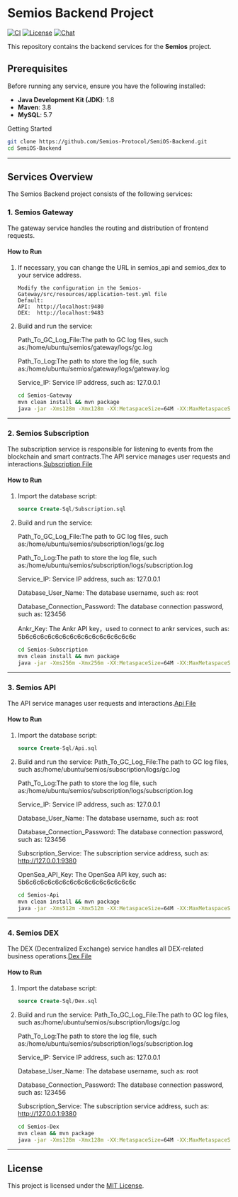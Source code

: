 
# Semios Backend Project

[![CI](https://github.com/Semios-Protocol/SemiOS-Backend/actions/workflows/maven.yml/badge.svg)][gh-ci]
[![License](https://img.shields.io/badge/License-MIT-orange.svg)][mit-license]
[![Chat][tg-badge]][tg-url]

This repository contains the backend services for the **Semios** project.

## Prerequisites

Before running any service, ensure you have the following installed:
- **Java Development Kit (JDK)**: 1.8
- **Maven**: 3.8
- **MySQL**: 5.7

Getting Started
```bash
git clone https://github.com/Semios-Protocol/SemiOS-Backend.git
cd SemiOS-Backend
```
---

## Services Overview

The Semios Backend project consists of the following services:

### 1. Semios Gateway

The gateway service handles the routing and distribution of frontend requests.

#### How to Run
1. If necessary, you can change the URL in semios_api and semios_dex to your service address.
   ```
   Modify the configuration in the Semios-Gateway/src/resources/application-test.yml file
   Default:
   API:  http://localhost:9480 
   DEX:  http://localhost:9483
   ```
2. Build and run the service:

   Path_To_GC_Log_File:The path to GC log files, such as:/home/ubuntu/semios/gateway/logs/gc.log

   Path_To_Log:The path to store the log file, such as:/home/ubuntu/semios/gateway/logs/gateway.log

   Service_IP: Service IP address, such as: 127.0.0.1
   ```bash
   cd Semios-Gateway
   mvn clean install && mvn package
   java -jar -Xms128m -Xmx128m -XX:MetaspaceSize=64M -XX:MaxMetaspaceSize=128M -XX:+UseG1GC -Xloggc:{Path_To_GC_Log_File} -XX:+PrintGCDetails -XX:+PrintGCTimeStamps -Dspring.profiles.active=test -Dserver.port=9482 -Dlogging.file.path={Path_To_Log} -Dserver.address={Service_IP} target/protodao-gateway-0.0.1-SNAPSHOT.jar
   ```

---

### 2. Semios Subscription

The subscription service is responsible for listening to events from the blockchain and smart contracts.The API service manages user requests and interactions.[Subscription File](Semios-Subscription/README.md)


#### How to Run
1. Import the database script:
   ```sql
   source Create-Sql/Subscription.sql
   ```
2. Build and run the service:

   Path_To_GC_Log_File:The path to GC log files, such as:/home/ubuntu/semios/subscription/logs/gc.log

   Path_To_Log:The path to store the log file, such as:/home/ubuntu/semios/subscription/logs/subscription.log

   Service_IP: Service IP address, such as: 127.0.0.1

   Database_User_Name: The database username, such as: root

   Database_Connection_Password: The database connection password, such as: 123456

   Ankr_Key: The Ankr API key，used to connect to ankr services, such as: 5b6c6c6c6c6c6c6c6c6c6c6c6c6c6c6c
   ```bash
   cd Semios-Subscription
   mvn clean install && mvn package
   java -jar -Xms256m -Xmx256m -XX:MetaspaceSize=64M -XX:MaxMetaspaceSize=128M -XX:+UseG1GC -Xloggc:{Path_To_GC_Log_File} -XX:+PrintGCDetails -XX:+PrintGCTimeStamps -Dspring.profiles.active=test -Dserver.port=9380 -Dspring.datasource.username={Database_User_Name} -Dspring.datasource.password={Database_Connection_Password} -Dankr.secret.key={Ankr_Key} -Dlogging.file.path={Path_To_Log} -Dserver.address={Service_IP} target/subscribe-0.0.1-SNAPSHOT.jar
   ```
---

### 3. Semios API

The API service manages user requests and interactions.[Api File](Semios-Api/README.md)
#### How to Run
1. Import the database script:
   ```sql
   source Create-Sql/Api.sql
   ```
2. Build and run the service:
   Path_To_GC_Log_File:The path to GC log files, such as:/home/ubuntu/semios/subscription/logs/gc.log

   Path_To_Log:The path to store the log file, such as:/home/ubuntu/semios/subscription/logs/subscription.log

   Service_IP: Service IP address, such as: 127.0.0.1

   Database_User_Name: The database username, such as: root

   Database_Connection_Password: The database connection password, such as: 123456

   Subscription_Service: The subscription service address, such as: http://127.0.0.1:9380

   OpenSea_API_Key: The OpenSea API key, such as: 5b6c6c6c6c6c6c6c6c6c6c6c6c6c6c6c
   ```bash
   cd Semios-Api
   mvn clean install && mvn package
   java -jar -Xms512m -Xmx512m -XX:MetaspaceSize=64M -XX:MaxMetaspaceSize=128M -XX:+UseG1GC -Xloggc:{Path_To_GC_Log_File} -XX:+PrintGCDetails -XX:+PrintGCTimeStamps -Dspring.profiles.active=test -Dserver.port=9480 -Dsubscription.service.url={Subscription_Service} -Dspring.datasource.username={Database_User_Name} -Dspring.datasource.password={Database_Connection_Password} -Dlogging.file.path={Path_To_Log} -Dopensea_api_key={OpenSea_API_Key} -Dserver.address={Service_IP} target/protodao-api-0.0.1-SNAPSHOT.jar
   ```

---

### 4. Semios DEX

The DEX (Decentralized Exchange) service handles all DEX-related business operations.[Dex File](Semios-Dex/README.md)

#### How to Run
1. Import the database script:
   ```sql
   source Create-Sql/Dex.sql
   ```
2. Build and run the service:
   Path_To_GC_Log_File:The path to GC log files, such as:/home/ubuntu/semios/subscription/logs/gc.log

   Path_To_Log:The path to store the log file, such as:/home/ubuntu/semios/subscription/logs/subscription.log

   Service_IP: Service IP address, such as: 127.0.0.1

   Database_User_Name: The database username, such as: root

   Database_Connection_Password: The database connection password, such as: 123456

   Subscription_Service: The subscription service address, such as: http://127.0.0.1:9380
   ```bash
   cd Semios-Dex
   mvn clean && mvn package
   java -jar -Xms128m -Xmx128m -XX:MetaspaceSize=64M -XX:MaxMetaspaceSize=128M -XX:+UseG1GC -Xloggc:{Path_To_GC_Log_File} -XX:+PrintGCDetails -XX:+PrintGCTimeStamps -Dspring.profiles.active=test -Dserver.port=9483 -Dsubscription.service.url={Subscription_Service} -Dspring.datasource.username={Database_User_Name} -Dspring.datasource.password={Database_Connection_Password} -Dlogging.file.path={Path_To_Log} -Dserver.address={Service_IP} target/protodao-dex-0.0.1-SNAPSHOT.jar
   ```

---

## License

This project is licensed under the [MIT License](https://opensource.org/license/mit/).

[gh-ci]: https://github.com/Semios-Protocol/SemiOS-Backend/actions/workflows/maven.yml
[mit-license]: https://opensource.org/license/mit/
[tg-url]: https://t.me/c/2070866902/1
[tg-badge]: https://img.shields.io/badge/chat-telegram-blue
